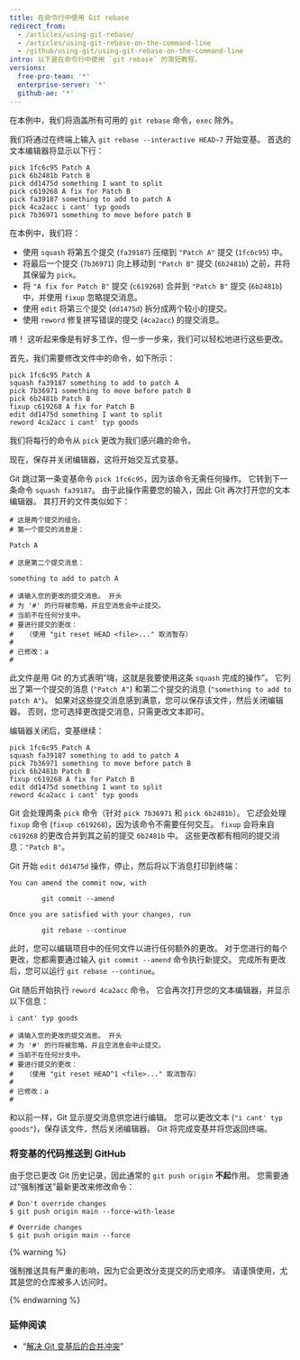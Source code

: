```yaml
---
title: 在命令行中使用 Git rebase
redirect_from:
  - /articles/using-git-rebase/
  - /articles/using-git-rebase-on-the-command-line
  - /github/using-git/using-git-rebase-on-the-command-line
intro: 以下是在命令行中使用 `git rebase` 的简短教程。
versions:
  free-pro-team: '*'
  enterprise-server: '*'
  github-ae: '*'
---
```

在本例中，我们将涵盖所有可用的 `git rebase` 命令，`exec` 除外。

我们将通过在终端上输入 `git rebase --interactive HEAD~7` 开始变基。 首选的文本编辑器将显示以下行：

```
pick 1fc6c95 Patch A
pick 6b2481b Patch B
pick dd1475d something I want to split
pick c619268 A fix for Patch B
pick fa39187 something to add to patch A
pick 4ca2acc i cant' typ goods
pick 7b36971 something to move before patch B
```

在本例中，我们将：

* 使用 `squash` 将第五个提交 (`fa39187`) 压缩到 `"Patch A"` 提交 (`1fc6c95`) 中。
* 将最后一个提交 (`7b36971`) 向上移动到 `"Patch B"` 提交 (`6b2481b`) 之前，并将其保留为 `pick`。
* 将 `"A fix for Patch B"` 提交 (`c619268`) 合并到 `"Patch B"` 提交 (`6b2481b`) 中，并使用 `fixup` 忽略提交消息。
* 使用 `edit` 将第三个提交 (`dd1475d`) 拆分成两个较小的提交。
* 使用 `reword` 修复拼写错误的提交 (`4ca2acc`) 的提交消息。

唷！ 这听起来像是有好多工作，但一步一步来，我们可以轻松地进行这些更改。

首先，我们需要修改文件中的命令，如下所示：

```
pick 1fc6c95 Patch A
squash fa39187 something to add to patch A
pick 7b36971 something to move before patch B
pick 6b2481b Patch B
fixup c619268 A fix for Patch B
edit dd1475d something I want to split
reword 4ca2acc i cant' typ goods
```

我们将每行的命令从 `pick` 更改为我们感兴趣的命令。

现在，保存并关闭编辑器，这将开始交互式变基。

Git 跳过第一条变基命令 `pick 1fc6c95`，因为该命令无需任何操作。 它转到下一条命令 `squash fa39187`。 由于此操作需要您的输入，因此 Git 再次打开您的文本编辑器。 其打开的文件类似如下：

```
# 这是两个提交的组合。
# 第一个提交的消息是：

Patch A

# 这是第二个提交消息：

something to add to patch A

# 请输入您的更改的提交消息。 开头
# 为 '#' 的行将被忽略，并且空消息会中止提交。
# 当前不在任何分支中。
# 要进行提交的更改：
#   （使用 "git reset HEAD <file>..." 取消暂存）
#
# 已修改：a
#
```

此文件是用 Git 的方式表明“嗨，这就是我要使用这条 `squash` 完成的操作”。 它列出了第一个提交的消息 (`"Patch A"`) 和第二个提交的消息 (`"something to add to patch A"`)。 如果对这些提交消息感到满意，您可以保存该文件，然后关闭编辑器。 否则，您可选择更改提交消息，只需更改文本即可。

编辑器关闭后，变基继续：

```
pick 1fc6c95 Patch A
squash fa39187 something to add to patch A
pick 7b36971 something to move before patch B
pick 6b2481b Patch B
fixup c619268 A fix for Patch B
edit dd1475d something I want to split
reword 4ca2acc i cant' typ goods
```

Git 会处理两条 `pick` 命令（针对 `pick 7b36971` 和 `pick 6b2481b`）。 它*还*会处理 `fixup` 命令 (`fixup c619268`)，因为该命令不需要任何交互。 `fixup` 会将来自 `c619268` 的更改合并到其之前的提交 `6b2481b` 中。 这些更改都有相同的提交消息：`"Patch B"`。

Git 开始 `edit dd1475d` 操作，停止，然后将以下消息打印到终端：

```shell
You can amend the commit now, with

        git commit --amend

Once you are satisfied with your changes, run

        git rebase --continue
```

此时，您可以编辑项目中的任何文件以进行任何额外的更改。 对于您进行的每个更改，您都需要通过输入 `git commit --amend` 命令执行新提交。 完成所有更改后，您可以运行 `git rebase --continue`。

Git 随后开始执行 `reword 4ca2acc` 命令。  它会再次打开您的文本编辑器，并显示以下信息：

```
i cant' typ goods

# 请输入您的更改的提交消息。 开头
# 为 '#' 的行将被忽略，并且空消息会中止提交。
# 当前不在任何分支中。
# 要进行提交的更改：
#   （使用 "git reset HEAD^1 <file>..." 取消暂存）
#
# 已修改：a
#
```

和以前一样，Git 显示提交消息供您进行编辑。 您可以更改文本 (`"i cant' typ goods"`)，保存该文件，然后关闭编辑器。 Git 将完成变基并将您返回终端。

### 将变基的代码推送到 GitHub

由于您已更改 Git 历史记录，因此通常的 `git push origin` **不起**作用。 您需要通过“强制推送”最新更改来修改命令：

```shell
# Don't override changes
$ git push origin main --force-with-lease

# Override changes
$ git push origin main --force
```

{% warning %}

强制推送具有严重的影响，因为它会更改分支提交的历史顺序。 请谨慎使用，尤其是您的仓库被多人访问时。

{% endwarning %}

### 延伸阅读

* “[解决 Git 变基后的合并冲突](/articles/resolving-merge-conflicts-after-a-git-rebase)”
